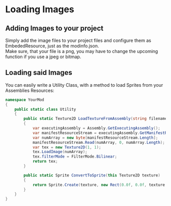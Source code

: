 # Loading Images

Adding Images to your project
-----------------------------
Simply add the image files to your project files and configure them as EmbededResource, just as the modinfo.json.<br>
Make sure, that your file is a png, you may have to change the upcoming function if you use a jpeg or bitmap.

Loading said Images
-------------------
You can easily write a Utility Class, with a method to load Sprites from your Assemblies Resources:
```cs title="Utility Class" linenums="1"
namespace YourMod
{
    public static class Utility
    {
        public static Texture2D LoadTextureFromAssembly(string filename)
        {
            var executingAssembly = Assembly.GetExecutingAssembly();
            var manifestResourceStream = executingAssembly.GetManifestResourceStream(executingAssembly.GetName().Name + "." + filename + ".png");
            var numArray = new byte[manifestResourceStream.Length];
            manifestResourceStream.Read(numArray, 0, numArray.Length);
            var tex = new Texture2D(1, 1);
            tex.LoadImage(numArray);
            tex.filterMode = FilterMode.Bilinear;
            return tex;
        }

        public static Sprite ConvertToSprite(this Texture2D texture)
        {
            return Sprite.Create(texture, new Rect(0.0f, 0.0f, texture.width, texture.height), new Vector2(0.5f, 0.5f), 1f);
        }
    }
}
```
